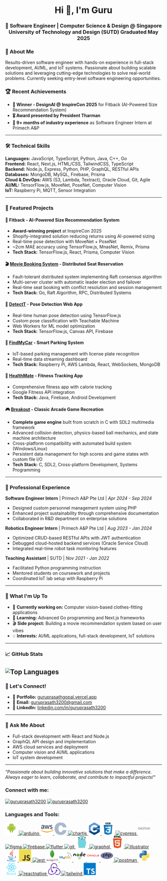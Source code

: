 <h1 align="center">Hi 👋, I'm Guru</h1>
<h3 align="center">💼 Software Engineer | Computer Science & Design @ Singapore University of Technology and Design (SUTD) Graduated May 2025 </h3>

### 💼 About Me
Results-driven software engineer with hands-on experience in full-stack development, AI/ML, and IoT systems. Passionate about building scalable solutions and leveraging cutting-edge technologies to solve real-world problems. Currently seeking entry-level software engineering opportunities.

### 🏆 Recent Achievements
- **🥇 Winner - DesignAI @ InspireCon 2025** for Fitback (AI-Powered Size Recommendation System)
- **🎖️ Award presented by President Tharman**
- **💼 9+ months of industry experience** as Software Engineer Intern at Primech A&P

---

### 🛠️ Technical Skills

**Languages:** JavaScript, TypeScript, Python, Java, C++, Go  
**Frontend:** React, Next.js, HTML/CSS, TailwindCSS, TypeScript  
**Backend:** Node.js, Express, Python, PHP, GraphQL, RESTful APIs  
**Databases:** MongoDB, MySQL, Firebase, Prisma  
**Cloud & DevOps:** AWS (S3, Lambda, Textract), Oracle Cloud, Git, Agile  
**AI/ML:** TensorFlow.js, MoveNet, PoseNet, Computer Vision  
**IoT:** Raspberry Pi, MQTT, Sensor Integration  

---

### 🌟 Featured Projects

#### 🎯 **Fitback** - AI-Powered Size Recommendation System
- **Award-winning project** at InspireCon 2025
- Shopify-integrated solution reducing returns using AI-powered sizing
- Real-time pose detection with MoveNet + PoseNet
- ~2cm MAE accuracy using TensorFlow.js, MnasNet, Remix, Prisma
- **Tech Stack:** TensorFlow.js, React, Prisma, Computer Vision


#### 🎬 **[Movie Booking System](github.com/Collaboration95/Movie_Booking_Backend_Chubby-Raft)** - Distributed Seat Reservation

- Fault-tolerant distributed system implementing Raft consensus algorithm
- Multi-server cluster with automatic leader election and failover
- Real-time seat booking with conflict resolution and session management
- **Tech Stack:** Go, Raft Algorithm, RPC, Distributed Systems

#### 🤖 **[DetectT](github.com/Collaboration95/DetectT)** - Pose Detection Web App
- Real-time human pose detection using TensorFlow.js
- Custom pose classification with Teachable Machine
- Web Workers for ML model optimization
- **Tech Stack:** TensorFlow.js, Canvas API, Firebase


#### 🚗 **[FindMyCar](github.com/Collaboration95/FindMyCar_50.046)** - Smart Parking System
- IoT-based parking management with license plate recognition
- Real-time data streaming dashboard
- **Tech Stack:** Raspberry Pi, AWS Lambda, React, WebSockets, MongoDB

#### 💪 **[HealthMate](github.com/Collaboration95/HealthMate)** - Fitness Tracking App
- Comprehensive fitness app with calorie tracking
- Google Fitness API integration
- **Tech Stack:** Java, Firebase, Android Development


#### 🎮 **[Breakout](github.com/Collaboration95/Breakout_C)** - Classic Arcade Game Recreation
- **Complete game engine** built from scratch in C with SDL2 multimedia framework
- Advanced collision detection, physics-based ball mechanics, and state machine architecture
- Cross-platform compatibility with automated build system (Windows/Linux)
- Persistent data management for high scores and game states with custom file I/O
- **Tech Stack:** C, SDL2, Cross-platform Development, Systems Programming

---

### 💼 Professional Experience

**Software Engineer Intern** | Primech A&P Pte Ltd | *Apr 2024 - Sep 2024*
- Designed custom personnel management system using PHP
- Enhanced project sustainability through comprehensive documentation
- Collaborated in R&D department on enterprise solutions

**Robotics Engineer Intern** | Primech A&P Pte Ltd | *Aug 2023 - Jan 2024*
- Optimized CRUD-based RESTful APIs with JWT authentication
- Debugged cloud-hosted backend services (Oracle Service Cloud)
- Integrated real-time robot task monitoring features

**Teaching Assistant** | SUTD | *Nov 2021 - Jan 2022*
- Facilitated Python programming instruction
- Mentored students on coursework and projects
- Coordinated IoT lab setup with Raspberry Pi

---

### 🎯 What I'm Up To

- 🔭 **Currently working on:** Computer vision-based clothes-fitting applications
- 🌱 **Learning:** Advanced Go programming and Next.js frameworks
- 🎬 **Side project:** Building a movie recommendation system based on user vibes
- 💡 **Interests:** AI/ML applications, full-stack development, IoT solutions

---

### 📈 GitHub Stats
![Top Languages](https://github-readme-stats.vercel.app/api/top-langs/?username=Collaboration95&layout=compact&theme=radical)
---

### 🤝 Let's Connect!

- 💼 **Portfolio:** [guruprasathgopal.vercel.app](https://guruprasathgopal.vercel.app/)
- 💌 **Email:** guruprasath3200@gmail.com
- 🔗 **LinkedIn:** [linkedin.com/in/guruprasath3200](https://www.linkedin.com/in/guruprasath3200/)
---

### 💬 Ask Me About
- Full-stack development with React and Node.js
- GraphQL API design and implementation
- AWS cloud services and deployment
- Computer vision and AI/ML applications
- IoT system development
---

*"Passionate about building innovative solutions that make a difference. Always eager to learn, collaborate, and contribute to impactful projects!"*

<h3 align="left">Connect with me:</h3>
<p align="left">
<a href="https://linkedin.com/in/guruprasath3200" target="blank"><img align="center" src="https://raw.githubusercontent.com/rahuldkjain/github-profile-readme-generator/master/src/images/icons/Social/linked-in-alt.svg" alt="guruprasath3200" height="30" width="40" /></a>
<a href="https://instagram.com/guruprasath3200" target="blank"><img align="center" src="https://raw.githubusercontent.com/rahuldkjain/github-profile-readme-generator/master/src/images/icons/Social/instagram.svg" alt="guruprasath3200" height="30" width="40" /></a>
</p>

<h3 align="left">Languages and Tools:</h3>
<p align="left"> <a href="https://developer.android.com" target="_blank" rel="noreferrer"> <img src="https://raw.githubusercontent.com/devicons/devicon/master/icons/android/android-original-wordmark.svg" alt="android" width="40" height="40"/> </a> <a href="https://www.arduino.cc/" target="_blank" rel="noreferrer"> <img src="https://cdn.worldvectorlogo.com/logos/arduino-1.svg" alt="arduino" width="40" height="40"/> </a> <a href="https://aws.amazon.com" target="_blank" rel="noreferrer"> <img src="https://raw.githubusercontent.com/devicons/devicon/master/icons/amazonwebservices/amazonwebservices-original-wordmark.svg" alt="aws" width="40" height="40"/> </a> <a href="https://www.cprogramming.com/" target="_blank" rel="noreferrer"> <img src="https://raw.githubusercontent.com/devicons/devicon/master/icons/c/c-original.svg" alt="c" width="40" height="40"/> </a> <a href="https://www.chartjs.org" target="_blank" rel="noreferrer"> <img src="https://www.chartjs.org/media/logo-title.svg" alt="chartjs" width="40" height="40"/> </a> <a href="https://www.w3schools.com/cpp/" target="_blank" rel="noreferrer"> <img src="https://raw.githubusercontent.com/devicons/devicon/master/icons/cplusplus/cplusplus-original.svg" alt="cplusplus" width="40" height="40"/> </a> <a href="https://www.w3schools.com/css/" target="_blank" rel="noreferrer"> <img src="https://raw.githubusercontent.com/devicons/devicon/master/icons/css3/css3-original-wordmark.svg" alt="css3" width="40" height="40"/> </a> <a href="https://www.cypress.io" target="_blank" rel="noreferrer"> <img src="https://raw.githubusercontent.com/simple-icons/simple-icons/6e46ec1fc23b60c8fd0d2f2ff46db82e16dbd75f/icons/cypress.svg" alt="cypress" width="40" height="40"/> </a> <a href="https://expressjs.com" target="_blank" rel="noreferrer"> <img src="https://raw.githubusercontent.com/devicons/devicon/master/icons/express/express-original-wordmark.svg" alt="express" width="40" height="40"/> </a> <a href="https://www.figma.com/" target="_blank" rel="noreferrer"> <img src="https://www.vectorlogo.zone/logos/figma/figma-icon.svg" alt="figma" width="40" height="40"/> </a> <a href="https://firebase.google.com/" target="_blank" rel="noreferrer"> <img src="https://www.vectorlogo.zone/logos/firebase/firebase-icon.svg" alt="firebase" width="40" height="40"/> </a> <a href="https://flutter.dev" target="_blank" rel="noreferrer"> <img src="https://www.vectorlogo.zone/logos/flutterio/flutterio-icon.svg" alt="flutter" width="40" height="40"/> </a> <a href="https://git-scm.com/" target="_blank" rel="noreferrer"> <img src="https://www.vectorlogo.zone/logos/git-scm/git-scm-icon.svg" alt="git" width="40" height="40"/> </a> <a href="https://golang.org" target="_blank" rel="noreferrer"> <img src="https://raw.githubusercontent.com/devicons/devicon/master/icons/go/go-original.svg" alt="go" width="40" height="40"/> </a> <a href="https://graphql.org" target="_blank" rel="noreferrer"> <img src="https://www.vectorlogo.zone/logos/graphql/graphql-icon.svg" alt="graphql" width="40" height="40"/> </a> <a href="https://www.w3.org/html/" target="_blank" rel="noreferrer"> <img src="https://raw.githubusercontent.com/devicons/devicon/master/icons/html5/html5-original-wordmark.svg" alt="html5" width="40" height="40"/> </a> <a href="https://www.adobe.com/in/products/illustrator.html" target="_blank" rel="noreferrer"> <img src="https://www.vectorlogo.zone/logos/adobe_illustrator/adobe_illustrator-icon.svg" alt="illustrator" width="40" height="40"/> </a> <a href="https://www.java.com" target="_blank" rel="noreferrer"> <img src="https://raw.githubusercontent.com/devicons/devicon/master/icons/java/java-original.svg" alt="java" width="40" height="40"/> </a> <a href="https://developer.mozilla.org/en-US/docs/Web/JavaScript" target="_blank" rel="noreferrer"> <img src="https://raw.githubusercontent.com/devicons/devicon/master/icons/javascript/javascript-original.svg" alt="javascript" width="40" height="40"/> </a> <a href="https://jestjs.io" target="_blank" rel="noreferrer"> <img src="https://www.vectorlogo.zone/logos/jestjsio/jestjsio-icon.svg" alt="jest" width="40" height="40"/> </a> <a href="https://www.mongodb.com/" target="_blank" rel="noreferrer"> <img src="https://raw.githubusercontent.com/devicons/devicon/master/icons/mongodb/mongodb-original-wordmark.svg" alt="mongodb" width="40" height="40"/> </a> <a href="https://www.mysql.com/" target="_blank" rel="noreferrer"> <img src="https://raw.githubusercontent.com/devicons/devicon/master/icons/mysql/mysql-original-wordmark.svg" alt="mysql" width="40" height="40"/> </a> <a href="https://nodejs.org" target="_blank" rel="noreferrer"> <img src="https://raw.githubusercontent.com/devicons/devicon/master/icons/nodejs/nodejs-original-wordmark.svg" alt="nodejs" width="40" height="40"/> </a> <a href="https://www.oracle.com/" target="_blank" rel="noreferrer"> <img src="https://raw.githubusercontent.com/devicons/devicon/master/icons/oracle/oracle-original.svg" alt="oracle" width="40" height="40"/> </a> <a href="https://www.php.net" target="_blank" rel="noreferrer"> <img src="https://raw.githubusercontent.com/devicons/devicon/master/icons/php/php-original.svg" alt="php" width="40" height="40"/> </a> <a href="https://postman.com" target="_blank" rel="noreferrer"> <img src="https://www.vectorlogo.zone/logos/getpostman/getpostman-icon.svg" alt="postman" width="40" height="40"/> </a> <a href="https://www.python.org" target="_blank" rel="noreferrer"> <img src="https://raw.githubusercontent.com/devicons/devicon/master/icons/python/python-original.svg" alt="python" width="40" height="40"/> </a> <a href="https://reactjs.org/" target="_blank" rel="noreferrer"> <img src="https://raw.githubusercontent.com/devicons/devicon/master/icons/react/react-original-wordmark.svg" alt="react" width="40" height="40"/> </a> <a href="https://reactnative.dev/" target="_blank" rel="noreferrer"> <img src="https://reactnative.dev/img/header_logo.svg" alt="reactnative" width="40" height="40"/> </a> <a href="https://redux.js.org" target="_blank" rel="noreferrer"> <img src="https://raw.githubusercontent.com/devicons/devicon/master/icons/redux/redux-original.svg" alt="redux" width="40" height="40"/> </a> <a href="https://tailwindcss.com/" target="_blank" rel="noreferrer"> <img src="https://www.vectorlogo.zone/logos/tailwindcss/tailwindcss-icon.svg" alt="tailwind" width="40" height="40"/> </a> <a href="https://www.typescriptlang.org/" target="_blank" rel="noreferrer"> <img src="https://raw.githubusercontent.com/devicons/devicon/master/icons/typescript/typescript-original.svg" alt="typescript" width="40" height="40"/> </a> </p>
